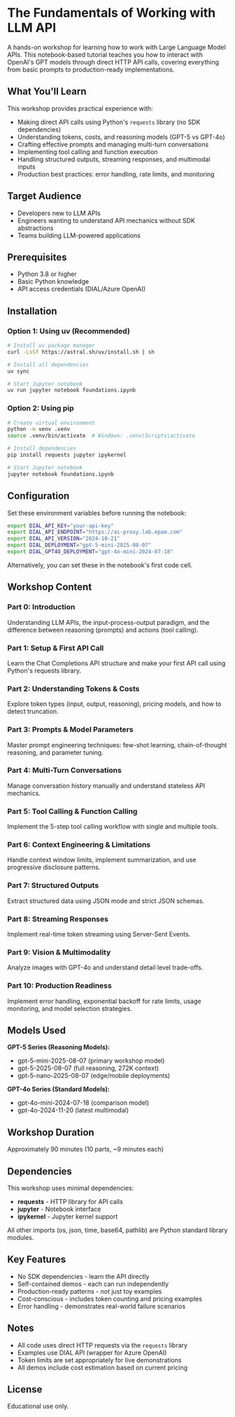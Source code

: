 # The Fundamentals of Working with LLM API

A hands-on workshop for learning how to work with Large Language Model APIs. This notebook-based tutorial teaches you how to interact with OpenAI's GPT models through direct HTTP API calls, covering everything from basic prompts to production-ready implementations.

## What You'll Learn

This workshop provides practical experience with:

- Making direct API calls using Python's `requests` library (no SDK dependencies)
- Understanding tokens, costs, and reasoning models (GPT-5 vs GPT-4o)
- Crafting effective prompts and managing multi-turn conversations
- Implementing tool calling and function execution
- Handling structured outputs, streaming responses, and multimodal inputs
- Production best practices: error handling, rate limits, and monitoring

## Target Audience

- Developers new to LLM APIs
- Engineers wanting to understand API mechanics without SDK abstractions
- Teams building LLM-powered applications

## Prerequisites

- Python 3.8 or higher
- Basic Python knowledge
- API access credentials (DIAL/Azure OpenAI)

## Installation

### Option 1: Using uv (Recommended)

```bash
# Install uv package manager
curl -LsSf https://astral.sh/uv/install.sh | sh

# Install all dependencies
uv sync

# Start Jupyter notebook
uv run jupyter notebook foundations.ipynb
```

### Option 2: Using pip

```bash
# Create virtual environment
python -m venv .venv
source .venv/bin/activate  # Windows: .venv\Scripts\activate

# Install dependencies
pip install requests jupyter ipykernel

# Start Jupyter notebook
jupyter notebook foundations.ipynb
```

## Configuration

Set these environment variables before running the notebook:

```bash
export DIAL_API_KEY="your-api-key"
export DIAL_API_ENDPOINT="https://ai-proxy.lab.epam.com"
export DIAL_API_VERSION="2024-10-21"
export DIAL_DEPLOYMENT="gpt-5-mini-2025-08-07"
export DIAL_GPT4O_DEPLOYMENT="gpt-4o-mini-2024-07-18"
```

Alternatively, you can set these in the notebook's first code cell.

## Workshop Content

### Part 0: Introduction

Understanding LLM APIs, the input-process-output paradigm, and the difference between reasoning (prompts) and actions (tool calling).

### Part 1: Setup & First API Call

Learn the Chat Completions API structure and make your first API call using Python's requests library.

### Part 2: Understanding Tokens & Costs

Explore token types (input, output, reasoning), pricing models, and how to detect truncation.

### Part 3: Prompts & Model Parameters

Master prompt engineering techniques: few-shot learning, chain-of-thought reasoning, and parameter tuning.

### Part 4: Multi-Turn Conversations

Manage conversation history manually and understand stateless API mechanics.

### Part 5: Tool Calling & Function Calling

Implement the 5-step tool calling workflow with single and multiple tools.

### Part 6: Context Engineering & Limitations

Handle context window limits, implement summarization, and use progressive disclosure patterns.

### Part 7: Structured Outputs

Extract structured data using JSON mode and strict JSON schemas.

### Part 8: Streaming Responses

Implement real-time token streaming using Server-Sent Events.

### Part 9: Vision & Multimodality

Analyze images with GPT-4o and understand detail level trade-offs.

### Part 10: Production Readiness

Implement error handling, exponential backoff for rate limits, usage monitoring, and model selection strategies.

## Models Used

**GPT-5 Series (Reasoning Models):**

- gpt-5-mini-2025-08-07 (primary workshop model)
- gpt-5-2025-08-07 (full reasoning, 272K context)
- gpt-5-nano-2025-08-07 (edge/mobile deployments)

**GPT-4o Series (Standard Models):**

- gpt-4o-mini-2024-07-18 (comparison model)
- gpt-4o-2024-11-20 (latest multimodal)

## Workshop Duration

Approximately 90 minutes (10 parts, ~9 minutes each)

## Dependencies

This workshop uses minimal dependencies:

- **requests** - HTTP library for API calls
- **jupyter** - Notebook interface
- **ipykernel** - Jupyter kernel support

All other imports (os, json, time, base64, pathlib) are Python standard library modules.

## Key Features

- No SDK dependencies - learn the API directly
- Self-contained demos - each can run independently
- Production-ready patterns - not just toy examples
- Cost-conscious - includes token counting and pricing examples
- Error handling - demonstrates real-world failure scenarios

## Notes

- All code uses direct HTTP requests via the `requests` library
- Examples use DIAL API (wrapper for Azure OpenAI)
- Token limits are set appropriately for live demonstrations
- All demos include cost estimation based on current pricing

## License

Educational use only.
